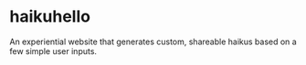 # haikuhello
An experiential website that generates custom, shareable haikus based on a few simple user inputs.
